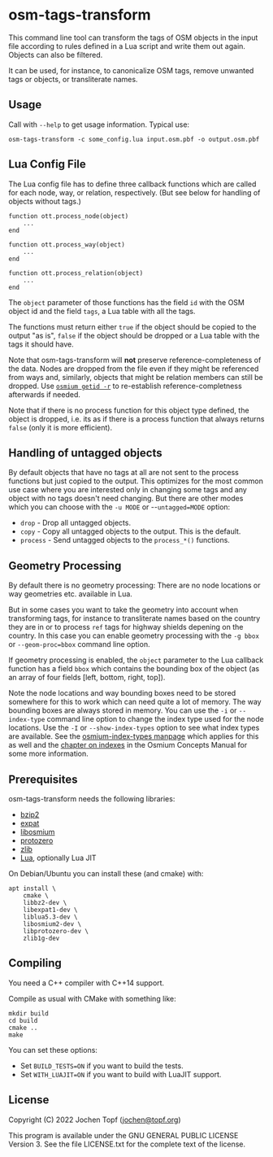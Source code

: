 
# osm-tags-transform

This command line tool can transform the tags of OSM objects in the input file
according to rules defined in a Lua script and write them out again. Objects
can also be filtered.

It can be used, for instance, to canonicalize OSM tags, remove unwanted tags or
objects, or transliterate names.

## Usage

Call with `--help` to get usage information. Typical use:

```
osm-tags-transform -c some_config.lua input.osm.pbf -o output.osm.pbf
```

## Lua Config File

The Lua config file has to define three callback functions which are called
for each node, way, or relation, respectively. (But see below for handling of
objects without tags.)

```
function ott.process_node(object)
    ...
end

function ott.process_way(object)
    ...
end

function ott.process_relation(object)
    ...
end
```

The `object` parameter of those functions has the field `id` with the OSM
object id and the field `tags`, a Lua table with all the tags.

The functions must return either `true` if the object should be copied to the
output "as is", `false` if the object should be dropped or a Lua table with the
tags it should have.

Note that osm-tags-transform will **not** preserve reference-completeness
of the data. Nodes are dropped from the file even if they might be referenced
from ways and, similarly, objects that might be relation members can still
be dropped. Use [`osmium getid -r`](https://docs.osmcode.org/osmium/latest/osmium-getid.html)
to re-establish reference-completness afterwards if needed.

Note that if there is no process function for this object type defined, the
object is dropped, i.e. its as if there is a process function that always
returns `false` (only it is more efficient).


## Handling of untagged objects

By default objects that have no tags at all are not sent to the process
functions but just copied to the output. This optimizes for the most common
use case where you are interested only in changing some tags and any object
with no tags doesn't need changing. But there are other modes which you
can choose with the `-u MODE` or --`untagged=MODE` option:

* `drop` - Drop all untagged objects.
* `copy` - Copy all untagged objects to the output. This is the default.
* `process` - Send untagged objects to the `process_*()` functions.


## Geometry Processing

By default there is no geometry processing: There are no node locations or way
geometries etc. available in Lua.

But in some cases you want to take the geometry into account when transforming
tags, for instance to transliterate names based on the country they are in or
to process `ref` tags for highway shields depening on the country. In this case
you can enable geometry processing with the `-g bbox` or `--geom-proc=bbox`
command line option.

If geometry processing is enabled, the `object` parameter to the Lua callback
function has a field `bbox` which contains the bounding box of the object
(as an array of four fields [left, bottom, right, top]).

Note the node locations and way bounding boxes need to be stored somewhere
for this to work which can need quite a lot of memory. The way bounding boxes
are always stored in memory. You can use the `-i` or `--index-type` command
line option to change the index type used for the node locations. Use the
`-I` or `--show-index-types` option to see what index types are available.
See the [osmium-index-types manpage](https://docs.osmcode.org/osmium/latest/osmium-index-types.html)
which applies for this as well and the [chapter on indexes](
https://osmcode.org/osmium-concepts/#indexes) in the Osmium Concepts Manual
for some more information.

## Prerequisites

osm-tags-transform needs the following libraries:

* [bzip2](http://www.bzip.org/)
* [expat](https://libexpat.github.io/)
* [libosmium](https://osmcode.org/libosmium)
* [protozero](https://github.com/mapbox/protozero)
* [zlib](https://www.zlib.net/)
* [Lua](https://www.lua.org/), optionally Lua JIT

On Debian/Ubuntu you can install these (and cmake) with:

```
apt install \
    cmake \
    libbz2-dev \
    libexpat1-dev \
    liblua5.3-dev \
    libosmium2-dev \
    libprotozero-dev \
    zlib1g-dev
```

## Compiling

You need a C++ compiler with C++14 support.

Compile as usual with CMake with something like:

```
mkdir build
cd build
cmake ..
make
```

You can set these options:

* Set `BUILD_TESTS=ON` if you want to build the tests.
* Set `WITH_LUAJIT=ON` if you want to build with LuaJIT support.

## License

Copyright (C) 2022  Jochen Topf (jochen@topf.org)

This program is available under the GNU GENERAL PUBLIC LICENSE Version 3.
See the file LICENSE.txt for the complete text of the license.
